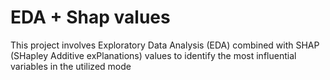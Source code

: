 # EDA + Shap values
This project involves Exploratory Data Analysis (EDA) combined with SHAP (SHapley Additive exPlanations) values to identify the most influential variables in the utilized mode
